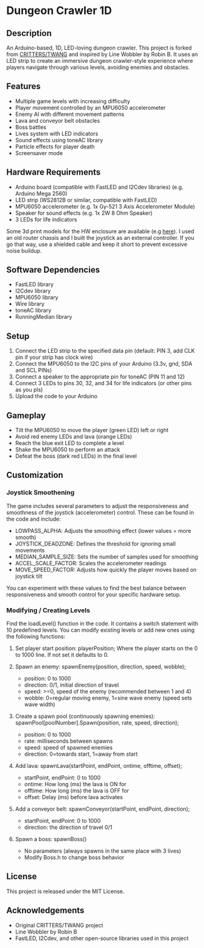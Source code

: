 # Dungeon Crawler 1D

## Description
An Arduino-based, 1D, LED-loving dungeon crawler. This project is forked from [CRITTERS/TWANG](https://github.com/Critters/TWANG) and inspired by Line Wobbler by Robin B. It uses an LED strip to create an immersive dungeon crawler-style experience where players navigate through various levels, avoiding enemies and obstacles.

## Features
- Multiple game levels with increasing difficulty
- Player movement controlled by an MPU6050 accelerometer
- Enemy AI with different movement patterns
- Lava and conveyor belt obstacles
- Boss battles
- Lives system with LED indicators
- Sound effects using toneAC library
- Particle effects for player death
- Screensaver mode

## Hardware Requirements
- Arduino board (compatible with FastLED and I2Cdev libraries) (e.g. Arduino Mega 2560)
- LED strip (WS2812B or similar, compatible with FastLED)
- MPU6050 accelerometer  (e.g. 1x Gy-521 3 Axis Accelerometer Module)
- Speaker for sound effects (e.g. 1x 2W 8 Ohm Speaker)
- 3 LEDs for life indicators

Some 3d print models for the HW enclosure are available (e.g [here](https://www.thingiverse.com/thing:5390686)). I used an old router chassis and I built the joystick as an external controller. If you go that way, use a shielded cable and keep it short to prevent excessive noise buildup.

## Software Dependencies
- FastLED library
- I2Cdev library
- MPU6050 library
- Wire library
- toneAC library
- RunningMedian library

## Setup
1. Connect the LED strip to the specified data pin (default: PIN 3, add CLK pin if your strip has clock wire)
2. Connect the MPU6050 to the I2C pins of your Arduino (3.3v, gnd, SDA and SCL PINs)
3. Connect a speaker to the appropriate pin for toneAC (PIN 11 and 12)
4. Connect 3 LEDs to pins 30, 32, and 34 for life indicators (or other pins as you pls)
5. Upload the code to your Arduino

## Gameplay
- Tilt the MPU6050 to move the player (green LED) left or right
- Avoid red enemy LEDs and lava (orange LEDs)
- Reach the blue exit LED to complete a level
- Shake the MPU6050 to perform an attack
- Defeat the boss (dark red LEDs) in the final level

## Customization

### Joystick Smoothening
The game includes several parameters to adjust the responsiveness and smoothness of the joystick (accelerometer) control. These can be found in the code and include:

- LOWPASS_ALPHA: Adjusts the smoothing effect (lower values = more smooth)
- JOYSTICK_DEADZONE: Defines the threshold for ignoring small movements
- MEDIAN_SAMPLE_SIZE: Sets the number of samples used for smoothing
- ACCEL_SCALE_FACTOR: Scales the accelerometer readings
- MOVE_SPEED_FACTOR: Adjusts how quickly the player moves based on joystick tilt

You can experiment with these values to find the best balance between responsiveness and smooth control for your specific hardware setup.

### Modifying / Creating Levels
Find the loadLevel() function in the code. It contains a switch statement with 10 predefined levels. You can modify existing levels or add new ones using the following functions:

1. Set player start position:
   playerPosition; Where the player starts on the 0 to 1000 line. If not set it defaults to 0.

2. Spawn an enemy:
   spawnEnemy(position, direction, speed, wobble);
   - position: 0 to 1000
   - direction: 0/1, initial direction of travel
   - speed: >=0, speed of the enemy (recommended between 1 and 4)
   - wobble: 0=regular moving enemy, 1=sine wave enemy (speed sets wave width)

3. Create a spawn pool (continuously spawning enemies):
   spawnPool[poolNumber].Spawn(position, rate, speed, direction);
   - position: 0 to 1000
   - rate: milliseconds between spawns
   - speed: speed of spawned enemies
   - direction: 0=towards start, 1=away from start

4. Add lava:
   spawnLava(startPoint, endPoint, ontime, offtime, offset);
   - startPoint, endPoint: 0 to 1000
   - ontime: How long (ms) the lava is ON for
   - offtime: How long (ms) the lava is OFF for
   - offset: Delay (ms) before lava activates

5. Add a conveyor belt:
   spawnConveyor(startPoint, endPoint, direction);
   - startPoint, endPoint: 0 to 1000
   - direction: the direction of travel 0/1

6. Spawn a boss:
   spawnBoss()
   - No parameters (always spawns in the same place with 3 lives)
   - Modify Boss.h to change boss behavior

## License
This project is released under the MIT License.

## Acknowledgements
- Original CRITTERS/TWANG project
- Line Wobbler by Robin B
- FastLED, I2Cdev, and other open-source libraries used in this project
